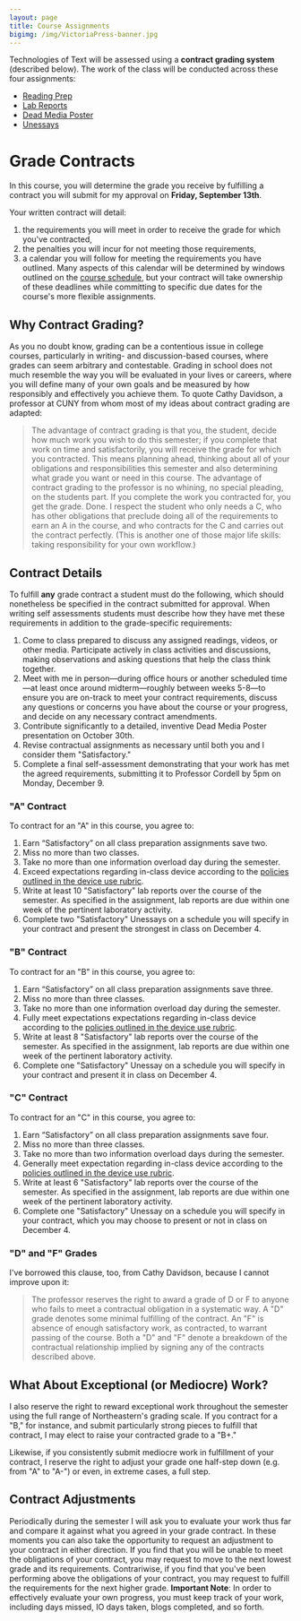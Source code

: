 ```yaml
---
layout: page
title: Course Assignments
bigimg: /img/VictoriaPress-banner.jpg
---
```


Technologies of Text will be assessed using a **contract grading system** (described below). The work of the class will be conducted across these four assignments:

+ [Reading Prep](/assignments/reading-prep)
+ [Lab Reports](/assignments/lab-reports)
+ [Dead Media Poster](/assignments/dead-media)
+ [Unessays](/assignments/unessay)

# Grade Contracts

In this course, you will determine the grade you receive by fulfilling a contract you will submit for my approval on **Friday, September 13th**. 

Your written contract will detail: 

1. the requirements you will meet in order to receive the grade for which you've contracted, 
2. the penalties you will incur for not meeting those requirements,
3. a calendar you will follow for meeting the requirements you have outlined. Many aspects of this calendar will be determined by windows outlined on the [course schedule](/schedule/), but your contract will take ownership of these deadlines while committing to specific due dates for the course's more flexible assignments. 

## Why Contract Grading?

As you no doubt know, grading can be a contentious issue in college courses, particularly in writing- and discussion-based courses, where grades can seem arbitrary and contestable. Grading in school does not much resemble the way you will be evaluated in your lives or careers, where you will define many of your own goals and be measured by how responsibly and effectively you achieve them. To quote Cathy Davidson, a professor at CUNY from whom most of my ideas about contract grading are adapted:

> The advantage of contract grading is that you, the student, decide how much work you wish to do this semester; if you complete that work on time and satisfactorily, you will receive the grade for which you contracted. This means planning ahead, thinking about all of your obligations and responsibilities this semester and also determining what grade you want or need in this course. The advantage of contract grading to the professor is no whining, no special pleading, on the students part. If you complete the work you contracted for, you get the grade. Done. I respect the student who only needs a C, who has other obligations that preclude doing all of the requirements to earn an A in the course, and who contracts for the C and carries out the contract perfectly. (This is another one of those major life skills: taking responsibility for your own workflow.)

## Contract Details

To fulfill **any** grade contract a student must do the following, which should nonetheless be specified in the contract submitted for approval. When writing self assessments students must describe how they have met these requirements in addition to the grade-specific requirements:

1. Come to class prepared to discuss any assigned readings, videos, or other media. Participate actively in class activities and discussions, making observations and asking questions that help the class think together. 
2. Meet with me in person—during office hours or another scheduled time—at least once around midterm—roughly between weeks 5-8—to ensure you are on-track to meet your contract requirements, discuss any questions or concerns you have about the course or your progress, and decide on any necessary contract amendments.
3. Contribute significantly to a detailed, inventive Dead Media Poster presentation on October 30th.
4. Revise contractual assignments as necessary until both you and I consider them "Satisfactory."
5. Complete a final self-assessment demonstrating that your work has met the agreed requirements, submitting it to Professor Cordell by 5pm on Monday, December 9.

### "A" Contract

To contract for an "A" in this course, you agree to:
 
1. Earn “Satisfactory” on all class preparation assignments save two.
2. Miss no more than two classes.
3. Take no more than one information overload day during the semester. 
4. Exceed expectations regarding in-class device according to the [policies outlined in the device use rubric](/policies/). 
5. Write at least 10 "Satisfactory" lab reports over the course of the semester. As specified in the assignment, lab reports are due within one week of the pertinent laboratory activity.
6. Complete two "Satisfactory" Unessays on a schedule you will specify in your contract and present the strongest in class on December 4.

### "B" Contract

To contract for an "B" in this course, you agree to:

1. Earn “Satisfactory” on all class preparation assignments save three.
2. Miss no more than three classes.
3. Take no more than one information overload day during the semester. 
4. Fully meet expectations expectations regarding in-class device according to the [policies outlined in the device use rubric](/policies/).
5. Write at least 8 "Satisfactory" lab reports over the course of the semester. As specified in the assignment, lab reports are due within one week of the pertinent laboratory activity.
6. Complete one "Satisfactory" Unessay on a schedule you will specify in your contract and present it in class on December 4.

### "C" Contract

To contract for an "C" in this course, you agree to:

1. Earn “Satisfactory” on all class preparation assignments save four.
2. Miss no more than three classes.
3. Take no more than two information overload days during the semester. 
4. Generally meet expectation regarding in-class device according to the [policies outlined in the device use rubric](/policies/). 
5. Write at least 6 "Satisfactory" lab reports over the course of the semester. As specified in the assignment, lab reports are due within one week of the pertinent laboratory activity.
6. Complete one "Satisfactory" Unessay on a schedule you will specify in your contract, which you may choose to present or not in class on December 4.

### "D" and "F" Grades

I've borrowed this clause, too, from Cathy Davidson, because I cannot improve upon it:

> The professor reserves the right to award a grade of D or F to anyone who fails to meet a contractual obligation in a systematic way. A "D" grade denotes some minimal fulfilling of the contract. An "F" is absence of enough satisfactory work, as contracted, to warrant passing of the course. Both a "D" and "F" denote a breakdown of the contractual relationship implied by signing any of the contracts described above.

## What About Exceptional (or Mediocre) Work?

I also reserve the right to reward exceptional work throughout the semester using the full range of Northeastern's grading scale. If you contract for a "B," for instance, and submit particularly strong pieces to fulfill that contract, I may elect to raise your contracted grade to a "B+."

Likewise, if you consistently submit mediocre work in fulfillment of your contract, I reserve the right to adjust your grade one half-step down (e.g. from "A" to "A-") or even, in extreme cases, a full step.

## Contract Adjustments

Periodically during the semester I will ask you to evaluate your work thus far and compare it against what you agreed in your grade contract. In these moments you can also take the opportunity to request an adjustment to your contract in either direction. If you find that you will be unable to meet the obligations of your contract, you may request to move to the next lowest grade and its requirements. Contrariwise, if you find that you've been performing above the obligations of your contract, you may request to fulfill the requirements for the next higher grade. **Important Note**: In order to effectively evaluate your own progress, you must keep track of your work, including days missed, IO days taken, blogs completed, and so forth.